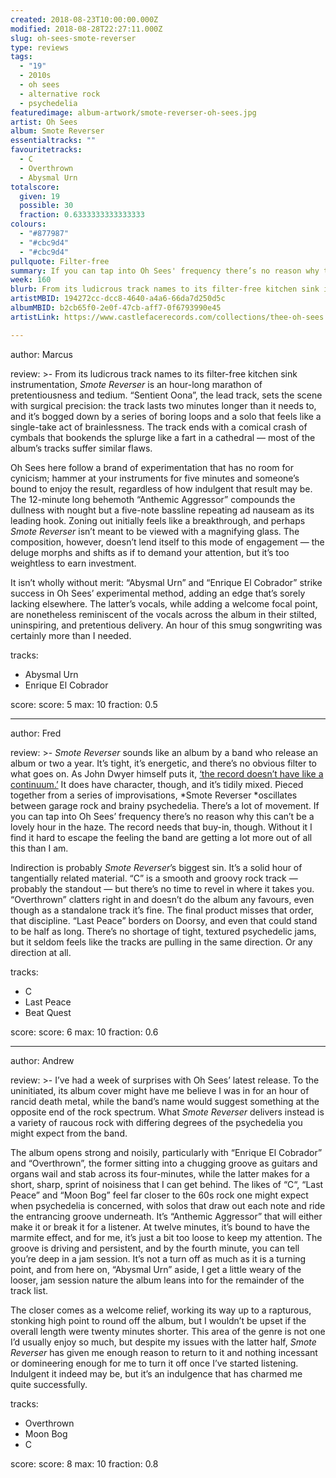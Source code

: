 ```yaml
---
created: 2018-08-23T10:00:00.000Z
modified: 2018-08-28T22:27:11.000Z
slug: oh-sees-smote-reverser
type: reviews
tags:
  - "19"
  - 2010s
  - oh sees
  - alternative rock
  - psychedelia
featuredimage: album-artwork/smote-reverser-oh-sees.jpg
artist: Oh Sees
album: Smote Reverser
essentialtracks: ""
favouritetracks:
  - C
  - Overthrown
  - Abysmal Urn
totalscore:
  given: 19
  possible: 30
  fraction: 0.6333333333333333
colours:
  - "#877987"
  - "#cbc9d4"
  - "#cbc9d4"
pullquote: Filter-free
summary: If you can tap into Oh Sees' frequency there’s no reason why this can’t be a lovely hour in the haze. The record needs that buy-in, though. Without it I find it hard to escape the feeling the band are getting a lot more out of all this than I am.
week: 160
blurb: From its ludicrous track names to its filter-free kitchen sink instrumentation, *Smote Reverser* is an hour-long marathon of pretentiousness and tedium.
artistMBID: 194272cc-dcc8-4640-a4a6-66da7d250d5c
albumMBID: b2cb65f0-2e0f-47cb-aff7-0f6793990e45
artistLink: https://www.castlefacerecords.com/collections/thee-oh-sees

---
```


author: Marcus

review: >-
  From its ludicrous track names to its filter-free kitchen sink instrumentation, *Smote Reverser* is an hour-long marathon of pretentiousness and tedium. “Sentient Oona”, the lead track, sets the scene with surgical precision: the track lasts two minutes longer than it needs to, and it’s bogged down by a series of boring loops and a solo that feels like a single-take act of brainlessness. The track ends with a comical crash of cymbals that bookends the splurge like a fart in a cathedral — most of the album’s tracks suffer similar flaws.

  Oh Sees here follow a brand of experimentation that has no room for cynicism; hammer at your instruments for five minutes and someone’s bound to enjoy the result, regardless of how indulgent that result may be. The 12-minute long behemoth “Anthemic Aggressor” compounds the dullness with nought but a five-note bassline repeating ad nauseam as its leading hook. Zoning out initially feels like a breakthrough, and perhaps *Smote Reverser* isn’t meant to be viewed with a magnifying glass. The composition, however, doesn’t lend itself to this mode of engagement — the deluge morphs and shifts as if to demand your attention, but it’s too weightless to earn investment.

  It isn’t wholly without merit: “Abysmal Urn” and “Enrique El Cobrador” strike success in Oh Sees’ experimental method, adding an edge that’s sorely lacking elsewhere. The latter’s vocals, while adding a welcome focal point, are nonetheless reminiscent of the vocals across the album in their stilted, uninspiring, and pretentious delivery. An hour of this smug songwriting was certainly more than I needed.

tracks:
  - Abysmal Urn
  - ­­Enrique El Cobrador

score:
  score: 5
  max: 10
  fraction: 0.5

---
author: Fred

review: >-
  *Smote Reverser* sounds like an album by a band who release an album or two a year. It’s tight, it’s energetic, and there’s no obvious filter to what goes on. As John Dwyer himself puts it, [‘the record doesn’t have like a continuum.’](https://www.billboard.com/articles/columns/rock/8468833/oh-sees-smote-reverser-interview) It does have character, though, and it’s tidily mixed. Pieced together from a series of improvisations, *Smote Reverser *oscillates between garage rock and brainy psychedelia. There’s a lot of movement. If you can tap into Oh Sees’ frequency there’s no reason why this can’t be a lovely hour in the haze. The record needs that buy-in, though. Without it I find it hard to escape the feeling the band are getting a lot more out of all this than I am.

  Indirection is probably *Smote Reverser*’s biggest sin. It’s a solid hour of tangentially related material. “C” is a smooth and groovy rock track — probably the standout — but there’s no time to revel in where it takes you. “Overthrown” clatters right in and doesn’t do the album any favours, even though as a standalone track it’s fine. The final product misses that order, that discipline. “Last Peace” borders on Doorsy, and even that could stand to be half as long. There’s no shortage of tight, textured psychedelic jams, but it seldom feels like the tracks are pulling in the same direction. Or any direction at all.

tracks:
  - C
  - ­­Last Peace
  - ­­Beat Quest

score:
  score: 6
  max: 10
  fraction: 0.6

---
author: Andrew

review: >-
  I’ve had a week of surprises with Oh Sees’ latest release. To the uninitiated, its album cover might have me believe I was in for an hour of rancid death metal, while the band’s name would suggest something at the opposite end of the rock spectrum. What *Smote Reverser* delivers instead is a variety of raucous rock with differing degrees of the psychedelia you might expect from the band.

  The album opens strong and noisily, particularly with “Enrique El Cobrador” and “Overthrown”, the former sitting into a chugging groove as guitars and organs wail and stab across its four-minutes, while the latter makes for a short, sharp, sprint of noisiness that I can get behind. The likes of “C“, “Last Peace” and “Moon Bog” feel far closer to the 60s rock one might expect when psychedelia is concerned, with solos that draw out each note and ride the entrancing groove underneath. It’s “Anthemic Aggressor” that will either make it or break it for a listener. At twelve minutes, it’s bound to have the marmite effect, and for me, it’s just a bit too loose to keep my attention. The groove is driving and persistent, and by the fourth minute, you can tell you’re deep in a jam session. It’s not a turn off as much as it is a turning point, and from here on, “Abysmal Urn” aside, I get a little weary of the looser, jam session nature the album leans into for the remainder of the track list.

  The closer comes as a welcome relief, working its way up to a rapturous, stonking high point to round off the album, but I wouldn’t be upset if the overall length were twenty minutes shorter. This area of the genre is not one I’d usually enjoy so much, but despite my issues with the latter half, *Smote Reverser* has given me enough reason to return to it and nothing incessant or domineering enough for me to turn it off once I’ve started listening. Indulgent it indeed may be, but it’s an indulgence that has charmed me quite successfully.

tracks:
  - Overthrown
  - ­­Moon Bog
  - ­­C
  
score:
  score: 8
  max: 10
  fraction: 0.8
